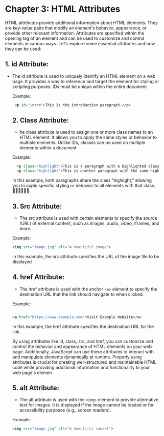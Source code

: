 # Chapter 3: HTML Attributes

  HTML attributes provide additional information about HTML elements. They are key-value pairs that modify an  element's behavior, appearance, or provide other relevant information. Attributes are specified within the opening tag of an element and can be used to customize and control elements in various ways. Let's explore  some essential attributes and how they can be used:


  ## 1. id Attribute:

- The id attribute is used to uniquely identify an HTML element on a web page. It provides a way to reference and target the element for styling or scripting purposes. IDs must be unique within the entire document

   Example:

   ```html
    <p id="intro">This is the introduction paragraph.</p>
   ```

   ## 2. Class Attribute:

    - he class attribute is used to assign one or more class names to an HTML element. It allows you to apply the same styles or behavior to multiple elements. Unlike IDs, classes can be used on multiple elements within a document

   

     Example:
   

   ```html
     <p class="highlight">This is a paragraph with a highlighted class.</p>
     <p class="highlight">This is another paragraph with the same highlighted class.</p>
    ```

    In this example, both paragraphs share the class "highlight," allowing you to apply specific styling or behavior to all elements with that class.🧑🏾‍💻🧑🏾‍💻


    ## 3. Src Attribute:

    - The src attribute is used with certain elements to specify the source (URL) of external content, such as images, audio, video, iframes, and more.

   
     Example:

     ```html
     <img src="image.jpg" alt="A beautiful image">
    ```

    in this example, the src attribute specifies the URL of the image file to be displayed



   ## 4. href Attribute:
    
     - The href attribute is used with the anchor ```<a>``` element to specify the destination URL that the link should navigate to when clicked.

    
    Example:

    ```html

    <a href="https://www.example.com">Visit Example Website</a>
   ```

   In this example, the href attribute specifies the destination URL for the link.

   By using attributes like id, class, src, and href, you can customize and control the behavior and appearance of HTML elements on your web page. Additionally, JavaScript can use these attributes to interact with and manipulate elements dynamically at runtime. Properly using attributes is crucial for creating well-structured and maintainable HTML code while providing additional information and functionality to your web page's elemen


   ## 5. alt Attribute:

     - The alt attribute is used with the ```<img>``` element to provide alternative text for images. It is displayed if the image cannot be loaded or for accessibility purposes (e.g., screen readers).

    Example:

    ```html
    <img src="image.jpg" alt="A beautiful sunset">
    ```